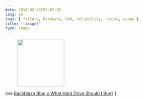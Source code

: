 ```yaml
---
date: 2014-02-23T07:07:28
lang: en
tags: [ failure, hardware, hdd, reliability, review, usage ]
title: "(image)"
type: image
---
```


<figure>
<a
href="https://hugo.ferreira.cc/via-backblaze-blog-what-hard-drive-should-i/attachment/178/"
rel="attachment"><img
src="/wp-content/uploads/2014/02/tumblr_n1gitrC6NQ1qz82meo1_1280-150x150.jpg"
width="150" height="150" /></a></figure>

(via [Backblaze Blog » What Hard Drive Should I
Buy?](http://blog.backblaze.com/2014/01/21/what-hard-drive-should-i-buy/)
)

